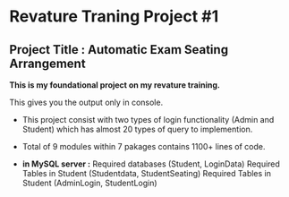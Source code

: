 # Revature Traning Project #1

 ## **Project Title : Automatic Exam Seating Arrangement**
**This is my foundational project on my revature training.**

This gives you the output only in console.

- This project consist with two types of login functionality (Admin and Student) which has almost 20 types of query to implemention.

- Total of 9 modules within 7 pakages contains 1100+ lines of code.

- **in MySQL server :**
Required databases (Student, LoginData)
Required Tables in Student (Studentdata, StudentSeating)
Required Tables in Student (AdminLogin, StudentLogin)
